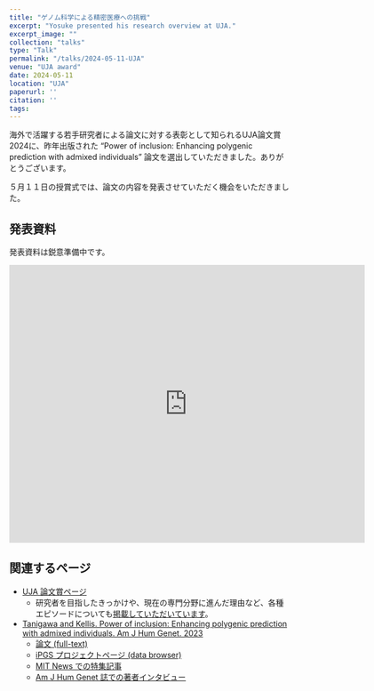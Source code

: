 ```yaml
---
title: "ゲノム科学による精密医療への挑戦"
excerpt: "Yosuke presented his research overview at UJA."
excerpt_image: ""
collection: "talks"
type: "Talk"
permalink: "/talks/2024-05-11-UJA"
venue: "UJA award"
date: 2024-05-11
location: "UJA"
paperurl: ''
citation: ''
tags:
---
```


海外で活躍する若手研究者による論文に対する表彰として知られるUJA論文賞2024に、昨年出版された “Power of inclusion: Enhancing polygenic prediction with admixed individuals” 論文を選出していただきました。ありがとうございます。

５月１１日の授賞式では、論文の内容を発表させていただく機会をいただきました。

## 発表資料

発表資料は鋭意準備中です。

<iframe src="https://docs.google.com/presentation/d/e/2PACX-1vR5m-rk45-jJplKZ2N-t_6JmsM4rnGg3rPfxN3ZpGtQ-97yMs3G5aCmiGdH91o3mR4VAwJwM9kmuduE/embed?start=false&loop=false&delayms=3000" frameborder="0" width="640" height="500" allowfullscreen="true" mozallowfullscreen="true" webkitallowfullscreen="true"></iframe>


## 関連するページ

- [UJA 論文賞ページ](https://cheironinitiative.wixsite.com/uja-award/post/%E7%89%B9%E5%88%A5%E8%B3%9E-%E8%B0%B7%E5%B7%9D-%E6%B4%8B%E4%BB%8B-%E3%83%9E%E3%82%B5%E3%83%81%E3%83%A5%E3%83%BC%E3%82%BB%E3%83%83%E3%83%84%E5%B7%A5%E7%A7%91%E5%A4%A7%E5%AD%A6)
  - 研究者を目指したきっかけや、現在の専門分野に進んだ理由など、各種エピソードについても[掲載していただいています](https://cheironinitiative.wixsite.com/uja-award/post/%E7%89%B9%E5%88%A5%E8%B3%9E-%E8%B0%B7%E5%B7%9D-%E6%B4%8B%E4%BB%8B-%E3%83%9E%E3%82%B5%E3%83%81%E3%83%A5%E3%83%BC%E3%82%BB%E3%83%83%E3%83%84%E5%B7%A5%E7%A7%91%E5%A4%A7%E5%AD%A6)。
- [Tanigawa and Kellis. Power of inclusion: Enhancing polygenic prediction with admixed individuals. Am J Hum Genet. 2023](/publication/2023-10-26-ipgs)
  - [論文 (full-text)](https://doi.org/10.1016/j.ajhg.2023.09.013)
  - [iPGS プロジェクトページ (data browser)](https://ipgs.mit.edu)
  - [MIT News での特集記事](https://news.mit.edu/2023/making-genetic-prediction-models-more-inclusive-1026)
  - [Am J Hum Genet 誌での著者インタビュー](https://www.ashg.org/careers-learning/career-interviews/inside-ajhg-with-yosuke-tanigawa/)
